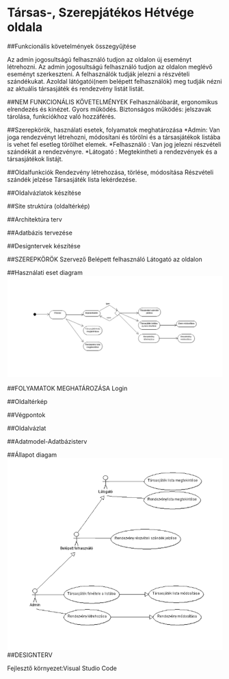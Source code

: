 # Társas-, Szerepjátékos Hétvége oldala

##Funkcionális követelmények összegyűjtése

Az admin jogosultságú felhasználó tudjon az oldalon új eseményt létrehozni.
Az admin jogosultságú felhasználó tudjon az oldalon meglévő eseményt szerkeszteni.
A felhasználók tudják jelezni a részvételi szándékukat.
Azoldal látógatói(nem belépett felhasználók) meg tudják nézni az aktuális társasjáték és rendezvény listát listát.

##NEM FUNKCIONÁLIS KÖVETELMÉNYEK
Felhasználóbarát, ergonomikus elrendezés és kinézet.
Gyors működés.
Biztonságos működés: jelszavak tárolása, funkciókhoz való hozzáférés.

##Szerepkörök, használati esetek, folyamatok meghatározása
*Admin: Van joga rendezvényt létrehozni, módosítani és törölni és a társasjátékok listába is vehet fel esetleg törölhet elemek. 
*Felhasználó : Van jog jelezni részvételi szándékát a rendezvényre.
*Látogató : Megtekintheti a rendezvények és a társasjátékok listájt.

##Oldalfunkciók
Rendezvény létrehozása, törlése, módosítása
Részvételi szándék jelzése
Társasjáték lista lekérdezése.

##Oldalvázlatok készítése

##Site struktúra (oldaltérkép)

##Architektúra terv

##Adatbázis tervezése

##Designtervek készítése

##SZEREPKÖRÖK
Szervező
Belépett felhasználó
Látogató az oldalon

##Használati eset diagram
![Sequence diagram](doc/img/folyamat.png)

##FOLYAMATOK MEGHATÁROZÁSA
Login 

##Oldaltérkép

##Végpontok

##Oldalvázlat

##Adatmodel-Adatbázisterv

##Állapot diagam
![UseCaseDiagram](doc/img/UseCaseDiagram.png)
##DESIGNTERV

Fejlesztő környezet:Visual Studio Code
